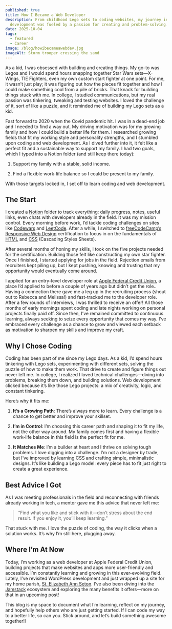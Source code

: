 ```yaml
---
published: true
title: How I Became a Web Developer
description: From childhood Lego sets to coding websites, my journey into web
  development was fueled by a passion for creating and problem-solving.
date: 2025-10-04
tags:
  - featured
  - Career
image: /blog/howibecameawebdev.jpg
imageAlt: Storm trooper crossing the sand
---
```

As a kid, I was obsessed with building and creating things. My go-to was Legos and I would spend hours snapping together Star Wars sets—X-Wings, TIE Fighters, even my own custom start fighter at one point. For me, it wasn’t just play; it was figuring out how the pieces fit together and how I could make something cool from a pile of bricks. That knack for building things stuck with me. In college, I studied communications, but my real passion was tinkering, tweaking and testing websites. I loved the challenge of it, sort of like a puzzle, and it reminded me of building my Lego sets as a kid.

Fast forward to 2020 when the Covid pandemic hit. I was in a dead-end job and I needed to find a way out. My driving motivation was for my growing family and how I could build a better life for them. I researched growing fields that fit my working style and personality strengths, and I stumbled upon coding and web development. As I dived further into it, it felt like a perfect fit and a sustainable way to support my family. I had two goals, which I typed into a Notion folder (and still keep there today):

1.  Support my family with a stable, solid income.
    
2.  Find a flexible work-life balance so I could be present to my family.
    

With those targets locked in, I set off to learn coding and web development.

## The Start

I created a [Notion](https://www.notion.com/) folder to track everything: daily progress, notes, useful links, even chats with developers already in the field. It was my mission control. Every morning before work, I’d tackle coding challenges on sites like [Codewars](https://www.codewars.com/) and [LeetCode](https://leetcode.com/). After a while, I switched to [freeCodeCamp’s Responsive Web Design](https://www.freecodecamp.org/learn/2022/responsive-web-design/) certification to focus in on the fundamentals of [HTML](https://developer.mozilla.org/en-US/docs/Web/HTML) and [CSS](https://developer.mozilla.org/en-US/docs/Web/CSS) (Cascading Styles Sheets).

After several months of honing my skills, I took on the five projects needed for the certification. Building those felt like constructing my own star fighter. Once I finished, I started applying for jobs in the field. Rejection emails from recruiters kept piling up, but I kept pushing, knowing and trusting that my opportunity would eventually come around.

I applied for an entry-level developer role at [Apple Federal Credit Union](https://www.applefcu.org/), a place I’d applied to before a couple of years ago but didn’t get the role.. Having a connection there gave me a leg up in the recruiting process (shout out to Rebecca and Melissa!) and fast-tracked me to the developer role. After a few rounds of interviews, I was thrilled to receive an offer! All those months of early mornings spent coding and late nights working on personal projects finally paid off. Since then, I’ve remained committed to continuous learning, always seeking to seize every opportunity that comes my way. I’ve embraced every challenge as a chance to grow and viewed each setback as motivation to sharpen my skills and improve my craft.

## Why I Chose Coding

Coding has been part of me since my Lego days. As a kid, I’d spend hours tinkering with Lego sets, experimenting with different sets, solving the puzzle of how to make them work. That drive to create and figure things out never left me. In college, I realized I loved technical challenges—diving into problems, breaking them down, and building solutions. Web development clicked because it’s like those Lego projects: a mix of creativity, logic, and constant tinkering.

Here’s why it fits me:

1.  **It’s a Growing Path**: There’s always more to learn. Every challenge is a chance to get better and improve your skillset.
    
2.  **I’m in Control**: I’m choosing this career path and shaping it to fit my life, not the other way around. My family comes first and having a flexible work-life balance in this field is the perfect fit for me.
    
3.  **It Matches Me**: I’m a builder at heart and I thrive on solving tough problems. I love digging into a challenge. I’m not a designer by trade, but I’ve improved by learning CSS and crafting simple, minimalistic designs. It’s like building a Lego model: every piece has to fit just right to create a great experience.
    

## Best Advice I Got

As I was meeting professionals in the field and reconnecting with friends already working in tech, a mentor gave me this advice that never left me:

> “Find what you like and stick with it—don’t stress about the end result. If you enjoy it, you’ll keep learning.”

That stuck with me. I love the puzzle of coding, the way it clicks when a solution works. It’s why I’m still here, plugging away.

## Where I’m At Now

Today, I’m working as a web developer at Apple Federal Credit Union, building projects that make websites and apps more user-friendly and accessible. I’m constantly learning and growing in this ever-evolving field. Lately, I’ve revisited WordPress development and just wrapped up a site for my home parish, [St. Elizabeth Ann Seton](https://setonlakeridge.org/). I’ve also been diving into the [Jamstack](https://jamstack.org/) ecosystem and exploring the many benefits it offers—more on that in an upcoming post!

This blog is my space to document what I’m learning, reflect on my journey, and hopefully help others who are just getting started. If I can code my way to a better life, so can you. Stick around, and let’s build something awesome together!I